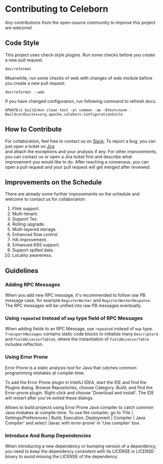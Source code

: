 # Contributing to Celeborn
Any contributions from the open-source community to improve this project are welcome!

## Code Style
This project uses check-style plugins. Run some checks before you create a new pull request.

```shell
dev/reformat
```

Meanwhile, run some checks of web with changes of web module before you create a new pull request.

```shell
dev/reformat --web
```

If you have changed configuration, run following command to refresh docs.
```shell
UPDATE=1 build/mvn clean test -pl common -am -Dtest=none -DwildcardSuites=org.apache.celeborn.ConfigurationSuite
```

## How to Contribute
For collaboration, feel free to contact us on [Slack](https://join.slack.com/t/apachecelebor-kw08030/shared_invite/zt-1ju3hd5j8-4Z5keMdzpcVMspe4UJzF4Q).
To report a bug, you can just open a ticket on [Jira](https://issues.apache.org/jira/projects/CELEBORN/issues)   
and attach the exceptions and your analysis if any. For other improvements, you can contact us or
open a Jira ticket first and describe what improvement you would like to do. 
After reaching a consensus, you can open a pull request and your pull request 
will get merged after reviewed.

## Improvements on the Schedule
There are already some further improvements on the schedule and welcome to contact us for collaboration:
1. Flink support.
2. Multi-tenant.
3. Support Tez.
4. Rolling upgrade.
5. Multi-layered storage.
6. Enhanced flow control.
7. HA improvement.
8. Enhanced K8S support.
9. Support spilled data.
10. Locality awareness.

## Guidelines
### Adding RPC Messages
When you add new RPC message, it's recommended to follow raw PB message case, for example
`RegisterWorker` and `RegisterWorkerResponse`. The RPC messages will be unified into raw PB messages eventually.

### Using `repeated` instead of `map` type field of RPC Messages
When adding fields to an RPC Message, use `repeated` instead of `map` type. `TransportMessages` contains static code blocks to initialize many `Descriptor`s and `FieldAccessorTable`s, where the instantiation of `FieldAccessorTable` includes reflection.

### Using Error Prone
Error Prone is a static analysis tool for Java that catches common programming mistakes at compile-time.

To add the Error Prone plugin in IntelliJ IDEA, start the IDE and find the Plugins dialog. Browse Repositories, choose Category: Build, and find the Error-prone plugin. Right-click and choose 'Download and install'. The IDE will restart after you’ve exited these dialogs.

Allows to build projects using Error Prone Java compiler to catch common Java mistakes at compile-time. To use the compiler, go to 'File | Settings/Preferences | Build, Execution, Deployment | Compiler | Java Compiler' and select 'Javac with error-prone' in 'Use compiler' box.

### Introduce And Bump Dependencies
When introducing a new dependency or bumping version of a dependency, you need to keep the dependency consistent with its LICENSE in LICENSE-binary to avoid missing the LICENSE of the dependency.
